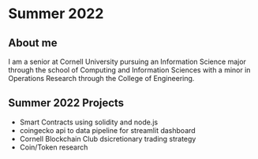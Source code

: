 # Summer 2022

## About me 
I am a senior at Cornell University pursuing an Information Science major through the school of Computing and Information Sciences with a minor in Operations Research through the College of Engineering.

## Summer 2022 Projects
- Smart Contracts using solidity and node.js
- coingecko api to data pipeline for streamlit dashboard 
- Cornell Blockchain Club dsicretionary trading strategy 
- Coin/Token research 
